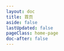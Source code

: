 ```yaml
---
layout: doc
title: 首页
aside: false
lastUpdated: false
pageClass: home-page
doc-after: false
---
```


<script setup>
import { computed } from 'vue'
import  { data }  from './.vitepress/theme/posts.data'
import DetailedPostCard from './.vitepress/theme/components/DetailedPostCard.vue'
import nav from './.vitepress/nav'
import MorePosts from './.vitepress/theme/components/MorePosts.vue'

const computedRecentPosts = computed(() => data.recentPosts.map(item => 
    ({...item, date: item.date.string})))
const morePostLink = nav[0].link
</script>
<DetailedPostCard
  v-for="(article, index) in computedRecentPosts"
  :key="index"
  :url="article.url"
  :title="article.title"
  :abstract="article.abstract"
  :date="article.date"
  :tag="article.tag"
/>
<MorePosts style="margin-top: 48px;" :url="morePostLink" />